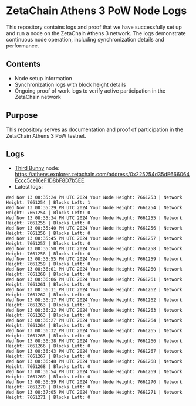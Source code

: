 # ZetaChain Athens 3 PoW Node Logs
This repository contains logs and proof that we have successfully set up and run a node on the ZetaChain Athens 3 network. The logs demonstrate continuous node operation, including synchronization details and performance.

## Contents
- Node setup information
- Synchronization logs with block height details
- Ongoing proof of work logs to verify active participation in the ZetaChain network

## Purpose
This repository serves as documentation and proof of participation in the ZetaChain Athens 3 PoW testnet.

## Logs

- [Third Bunny](https://thirdbunny.xyz/) node: https://athens.explorer.zetachain.com/address/0x225254d35dE666064Eccc5ce16eF1D8bF8D7b5EE
- Latest logs:
```
Wed Nov 13 08:35:24 PM UTC 2024 Your Node Height: 7661253 | Network Height: 7661254 | Blocks Left: 1
Wed Nov 13 08:35:29 PM UTC 2024 Your Node Height: 7661254 | Network Height: 7661254 | Blocks Left: 0
Wed Nov 13 08:35:34 PM UTC 2024 Your Node Height: 7661255 | Network Height: 7661255 | Blocks Left: 0
Wed Nov 13 08:35:40 PM UTC 2024 Your Node Height: 7661256 | Network Height: 7661256 | Blocks Left: 0
Wed Nov 13 08:35:45 PM UTC 2024 Your Node Height: 7661257 | Network Height: 7661257 | Blocks Left: 0
Wed Nov 13 08:35:50 PM UTC 2024 Your Node Height: 7661258 | Network Height: 7661258 | Blocks Left: 0
Wed Nov 13 08:35:55 PM UTC 2024 Your Node Height: 7661259 | Network Height: 7661259 | Blocks Left: 0
Wed Nov 13 08:36:01 PM UTC 2024 Your Node Height: 7661260 | Network Height: 7661260 | Blocks Left: 0
Wed Nov 13 08:36:06 PM UTC 2024 Your Node Height: 7661261 | Network Height: 7661261 | Blocks Left: 0
Wed Nov 13 08:36:11 PM UTC 2024 Your Node Height: 7661262 | Network Height: 7661262 | Blocks Left: 0
Wed Nov 13 08:36:17 PM UTC 2024 Your Node Height: 7661262 | Network Height: 7661263 | Blocks Left: 1
Wed Nov 13 08:36:22 PM UTC 2024 Your Node Height: 7661263 | Network Height: 7661263 | Blocks Left: 0
Wed Nov 13 08:36:27 PM UTC 2024 Your Node Height: 7661264 | Network Height: 7661264 | Blocks Left: 0
Wed Nov 13 08:36:32 PM UTC 2024 Your Node Height: 7661265 | Network Height: 7661265 | Blocks Left: 0
Wed Nov 13 08:36:38 PM UTC 2024 Your Node Height: 7661266 | Network Height: 7661266 | Blocks Left: 0
Wed Nov 13 08:36:43 PM UTC 2024 Your Node Height: 7661267 | Network Height: 7661267 | Blocks Left: 0
Wed Nov 13 08:36:48 PM UTC 2024 Your Node Height: 7661268 | Network Height: 7661268 | Blocks Left: 0
Wed Nov 13 08:36:54 PM UTC 2024 Your Node Height: 7661269 | Network Height: 7661269 | Blocks Left: 0
Wed Nov 13 08:36:59 PM UTC 2024 Your Node Height: 7661270 | Network Height: 7661270 | Blocks Left: 0
Wed Nov 13 08:37:05 PM UTC 2024 Your Node Height: 7661271 | Network Height: 7661271 | Blocks Left: 0
```
